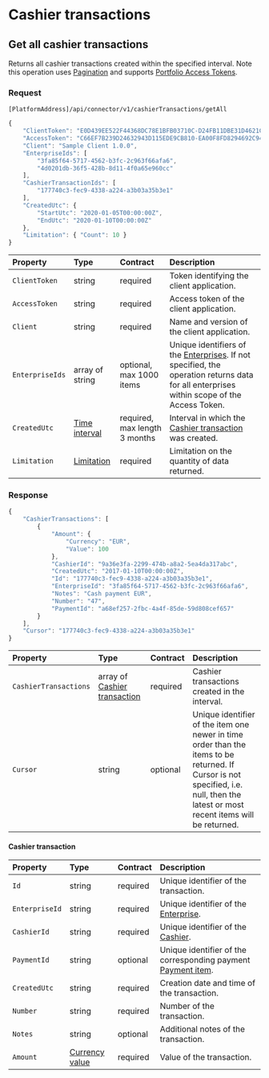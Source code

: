 # Cashier transactions

## Get all cashier transactions

Returns all cashier transactions created within the specified interval.
Note this operation uses [Pagination](../guidelines/pagination.md) and supports [Portfolio Access Tokens](../guidelines/multi-property.md).

### Request

`[PlatformAddress]/api/connector/v1/cashierTransactions/getAll`

```javascript
{
    "ClientToken": "E0D439EE522F44368DC78E1BFB03710C-D24FB11DBE31D4621C4817E028D9E1D",
    "AccessToken": "C66EF7B239D24632943D115EDE9CB810-EA00F8FD8294692C940F6B5A8F9453D",
    "Client": "Sample Client 1.0.0",
    "EnterpriseIds": [
        "3fa85f64-5717-4562-b3fc-2c963f66afa6",
        "4d0201db-36f5-428b-8d11-4f0a65e960cc"
    ],
    "CashierTransactionIds": [
        "177740c3-fec9-4338-a224-a3b03a35b3e1"
    ],
    "CreatedUtc": {
        "StartUtc": "2020-01-05T00:00:00Z",
        "EndUtc": "2020-01-10T00:00:00Z"
    },
    "Limitation": { "Count": 10 }
}
```

| Property | Type | Contract | Description |
| :-- | :-- | :-- | :-- |
| `ClientToken` | string | required | Token identifying the client application. |
| `AccessToken` | string | required | Access token of the client application. |
| `Client` | string | required | Name and version of the client application. |
| `EnterpriseIds` | array of string | optional, max 1000 items | Unique identifiers of the [Enterprises](enterprises.md#enterprise). If not specified, the operation returns data for all enterprises within scope of the Access Token. |
| `CreatedUtc` | [Time interval](_objects.md#time-interval) | required, max length 3 months | Interval in which the [Cashier transaction](#cashier-transaction) was created. |
| `Limitation` | [Limitation](../guidelines/pagination.md#limitation) | required | Limitation on the quantity of data returned. |

### Response

```javascript
{
    "CashierTransactions": [
        {
            "Amount": {
                "Currency": "EUR",
                "Value": 100
            },
            "CashierId": "9a36e3fa-2299-474b-a8a2-5ea4da317abc",
            "CreatedUtc": "2017-01-10T00:00:00Z",
            "Id": "177740c3-fec9-4338-a224-a3b03a35b3e1",
            "EnterpriseId": "3fa85f64-5717-4562-b3fc-2c963f66afa6",
            "Notes": "Cash payment EUR",
            "Number": "47",
            "PaymentId": "a68ef257-2fbc-4a4f-85de-59d808cef657"
        }
    ],
    "Cursor": "177740c3-fec9-4338-a224-a3b03a35b3e1"
}
```

| Property | Type | Contract | Description |
| :-- | :-- | :-- | :-- |
| `CashierTransactions` | array of [Cashier transaction](#cashier-transaction) | required | Cashier transactions created in the interval. |
| `Cursor` | string | optional | Unique identifier of the item one newer in time order than the items to be returned. If Cursor is not specified, i.e. null, then the latest or most recent items will be returned. |

#### Cashier transaction

| Property | Type | Contract | Description |
| :-- | :-- | :-- | :-- |
| `Id` | string | required | Unique identifier of the transaction. |
| `EnterpriseId` | string | required | Unique identifier of the [Enterprise](enterprises.md#enterprise). |
| `CashierId` | string | required | Unique identifier of the [Cashier](cashiers.md#cashier). |
| `PaymentId` | string | optional | Unique identifier of the corresponding payment [Payment item](accountingitems.md#payment-item). |
| `CreatedUtc` | string | required | Creation date and time of the transaction. |
| `Number` | string | required | Number of the transaction. |
| `Notes` | string | optional | Additional notes of the transaction. |
| `Amount` | [Currency value](accountingitems.md#currency-value) | required | Value of the transaction. |
